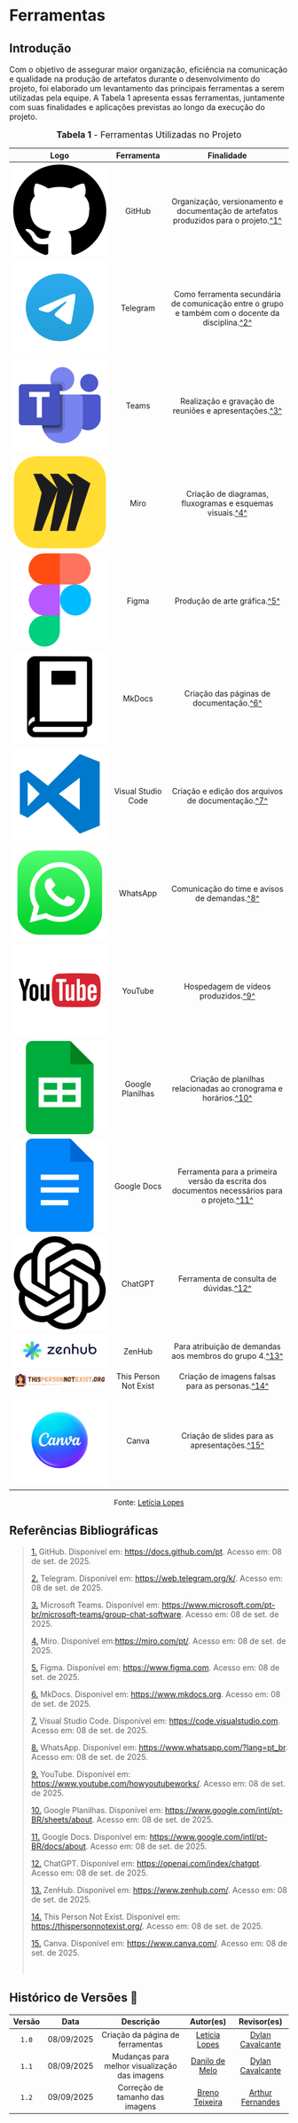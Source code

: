 # Ferramentas

## Introdução

Com o objetivo de assegurar maior organização, eficiência na comunicação e qualidade na produção de artefatos durante o desenvolvimento do projeto, foi elaborado um levantamento das principais ferramentas a serem utilizadas pela equipe. A Tabela 1 apresenta essas ferramentas, juntamente com suas finalidades e aplicações previstas ao longo da execução do projeto.


<font size="3"><p style="text-align: center"><b>Tabela 1</b> - Ferramentas Utilizadas no Projeto</p></font>

|                                      Logo                                      |      Ferramenta       |                                                             Finalidade                                                             |
| :----------------------------------------------------------------------------: | :-------------------: | :--------------------------------------------------------------------------------------------------------------------------------: |
|              ![Logo do GitHub](../assets/ferramentas/github.png)               |        GitHub         |       Organização, versionamento e documentação de artefatos produzidos para o projeto.<a id="anchor_1" href="#FRM1">^1^</a>       |
|            ![Logo do Telegram](../assets/ferramentas/telegram.png)             |       Telegram        | Como ferramenta secundária de comunicação entre o grupo e também com o docente da disciplina.<a id="anchor_2" href="#FRM2">^2^</a> |
|               ![Logo do Teams](../assets/ferramentas/teams.png)                |         Teams         |                          Realização e gravação de reuniões e apresentações.<a id="3" href="#FRM3">^3^</a>                          |
|                ![Logo do Miro](../assets/ferramentas/miro.png)                 |         Miro          |                     Criação de diagramas, fluxogramas e esquemas visuais.<a id="anchor_4" href="#FRM4">^4^</a>                     |
|               ![Logo do Figma](../assets/ferramentas/figma.png)                |         Figma         |                                   Produção de arte gráfica.<a id="anchor_3" href="#FRM3">^5^</a>                                   |
|              ![Logo do MkDocs](../assets/ferramentas/mkdocs.png)               |        MkDocs         |                             Criação das páginas de documentação.<a id="anchor_4" href="#FRM4">^6^</a>                              |
|              ![Logo do VSCode](../assets/ferramentas/vscode.png)               |  Visual Studio Code   |                        Criação e edição dos arquivos de documentação.<a id="anchor_5" href="#FRM5">^7^</a>                         |
|            ![Logo do WhatsApp](../assets/ferramentas/whatsapp.png)             |       WhatsApp        |                           Comunicação do time e avisos de demandas.<a id="anchor_6" href="#FRM6">^8^</a>                           |
|             ![Logo do YouTube](../assets/ferramentas/youtube.png)              |        YouTube        |                               Hospedagem de vídeos produzidos.<a id="anchor_7" href="#FRM7">^9^</a>                                |
|         ![Logo do Google Planilhas](../assets/ferramentas/gsheets.png)         |   Google Planilhas    |                 Criação de planilhas relacionadas ao cronograma e horários.<a id="anchor_8" href="#FRM8">^10^</a>                  |
|            ![Logo do Google Docs](../assets/ferramentas/gdocs.png)             |      Google Docs      |   Ferramenta para a primeira versão da escrita dos documentos necessários para o projeto.<a id="anchor_9" href="#FRM9">^11^</a>    |
|             ![Logo do ChatGPT](../assets/ferramentas/chatgpt.png)              |        ChatGPT        |                             Ferramenta de consulta de dúvidas.<a id="anchor_12" href="#FRM10">^12^</a>                             |
|              ![Logo do ZenHub](../assets/ferramentas/zenhub.png)               |        ZenHub         |                    Para atribuição de demandas aos membros do grupo 4.<a id="anchor_13" href="#FRM11">^13^</a>                     |
| ![Logo do This Person Not Exist](../assets/ferramentas/thispersonnotexist.png) | This Person Not Exist |                        Criação de imagens falsas para as personas.<a id="anchor_14" href="#FRM12">^14^</a>                         |
|             ![Logo do Canva](../assets/ferramentas/Canva-Logo.png)             |         Canva         |                          Criação de slides para as apresentações.<a id="anchor_15" href="#FRM15">^15^</a>                          |

<p style="text-align: center; font-size: 10pt;">Fonte: <a href="https://github.com/leticialopes20">Letícia Lopes</a></p>

## Referências Bibliográficas

> <a id="FRM1" href="#anchor_1">1.</a> GitHub. Disponível em: https://docs.github.com/pt. Acesso em: 08 de set. de 2025.
>
> <a id="FRM2" href="#anchor_2">2.</a> Telegram. Disponível em: https://web.telegram.org/k/. Acesso em: 08 de set. de 2025.
>
> <a id="FRM3" href="#anchor_3">3.</a> Microsoft Teams. Disponível em: https://www.microsoft.com/pt-br/microsoft-teams/group-chat-software. Acesso em: 08 de set. de 2025.
>
> <a id="FRM4" href="#anchor_4">4.</a> Miro. Disponível em:https://miro.com/pt/. Acesso em: 08 de set. de 2025.
>
> <a id="FRM5" href="#anchor_5">5.</a> Figma. Disponível em: https://www.figma.com. Acesso em: 08 de set. de 2025.
>
> <a id="FRM6" href="#anchor_6">6.</a> MkDocs. Disponível em: https://www.mkdocs.org. Acesso em: 08 de set. de 2025.
>
> <a id="FRM7" href="#anchor_7">7.</a> Visual Studio Code. Disponível em: https://code.visualstudio.com. Acesso em: 08 de set. de 2025.
>
> <a id="FRM8" href="#anchor_8">8.</a> WhatsApp. Disponível em: https://www.whatsapp.com/?lang=pt_br. Acesso em: 08 de set. de 2025.
>
> <a id="FRM9" href="#anchor_9">9.</a> YouTube. Disponível em: https://www.youtube.com/howyoutubeworks/. Acesso em: 08 de set. de 2025.
>
> <a id="FRM10" href="#anchor_10">10.</a> Google Planilhas. Disponível em: https://www.google.com/intl/pt-BR/sheets/about. Acesso em: 08 de set. de 2025.
>
> <a id="FRM11" href="#anchor_11">11.</a> Google Docs. Disponível em: https://www.google.com/intl/pt-BR/docs/about. Acesso em: 08 de set. de 2025.
>
> <a id="FRM12" href="#anchor_12">12.</a> ChatGPT. Disponível em: https://openai.com/index/chatgpt. Acesso em: 08 de set. de 2025.
>
> <a id="FRM13" href="#anchor_13">13.</a> ZenHub. Disponível em: https://www.zenhub.com/. Acesso em: 08 de set. de 2025.
>
> <a id="FRM14" href="#anchor_14">14.</a> This Person Not Exist. Disponível em: https://thispersonnotexist.org/. Acesso em: 08 de set. de 2025.
>
> <a id="FRM15" href="#anchor_15">15.</a> Canva. Disponível em: https://www.canva.com/. Acesso em: 08 de set. de 2025.
>
> <br>

## Histórico de Versões 📅

| Versão |    Data    |                   Descrição                   |                     Autor(es)                      |                      Revisor(es)                       |
| :----: | :--------: | :-------------------------------------------: | :------------------------------------------------: | :----------------------------------------------------: |
| `1.0`  | 08/09/2025 |       Criação da página de ferramentas        | [Letícia Lopes](https://github.com/leticialopes20) | [Dylan Cavalcante](https://github.com/dylancavalcante) |
| `1.1`  | 08/09/2025 | Mudanças para melhor visualização das imagens |    [Danilo de Melo](https://github.com/engdann)    | [Dylan Cavalcante](https://github.com/dylancavalcante) |
| `1.2`  | 09/09/2025 | Correção de tamanho das imagens |    [Breno Teixeira](https://github.com/BrenoLTeixeira)    | [Arthur Fernandes](https://github.com/arthurfernandesj) |